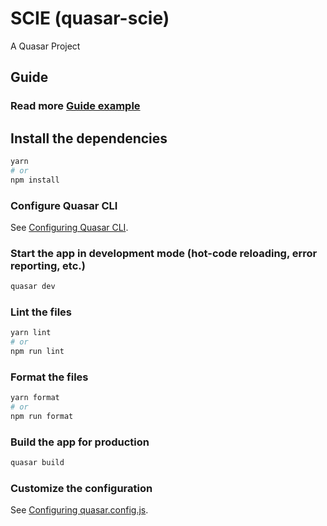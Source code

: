 # SCIE (quasar-scie)

A Quasar Project

## Guide
### Read more [Guide example](./example.pdf)
## Install the dependencies
```bash
yarn
# or
npm install
```

### Configure Quasar CLI
See [Configuring Quasar CLI](https://quasar.dev/start/quasar-cli).

### Start the app in development mode (hot-code reloading, error reporting, etc.)
```bash
quasar dev
```


### Lint the files
```bash
yarn lint
# or
npm run lint
```


### Format the files
```bash
yarn format
# or
npm run format
```



### Build the app for production
```bash
quasar build
```

### Customize the configuration
See [Configuring quasar.config.js](https://v2.quasar.dev/quasar-cli-vite/quasar-config-js).
